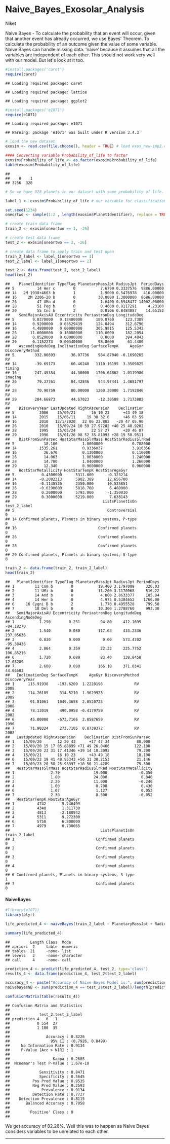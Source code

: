 Naive\_Bayes\_Exosolar\_Analysis
================
Niket

Naive Bayes - To calculate the probability that an event will occur, given that another event has already occurred, we use Bayes’ Theorem. To calculate the probability of an outcome given the value of some variable. Naive Bayes can handle missing data. ‘naive’ because it assumes that all the variables are independent of each other. This should not work very well with our model. But let's look at it too.

``` r
#install.packages('caret')
require(caret)
```

    ## Loading required package: caret

    ## Loading required package: lattice

    ## Loading required package: ggplot2

``` r
#install.packages('e1071')
require(e1071)
```

    ## Loading required package: e1071

    ## Warning: package 'e1071' was built under R version 3.4.3

``` r
# load the new dataset
exosim <- read.csv(file.choose(), header = TRUE) # load exos_new-imp2.csv
```

``` r
#### Converting variable Probability_of_life to factor
exosim$Probability_of_life <- as.factor(exosim$Probability_of_life)
table(exosim$Probability_of_life)
```

    ## 
    ##    0    1 
    ## 3256  328

``` r
# So we have 328 planets in our dataset with some probability of life.
```

``` r
label_1 <- exosim$Probability_of_life # our variable for classification
```

``` r
set.seed(1234)
oneortwo <- sample(1:2 , length(exosim$PlanetIdentifier), replace = TRUE, prob=c(0.8, 0.2)) # generating random values and storing them
```

``` r
# create train data frame
train_2 <- exosim[oneortwo == 1, -26]

# create test data frame
test_2 <- exosim[oneortwo == 2, -26]

# create data frame to apply train and test upon
train_2_label <- label_1[oneortwo == 1]
test_2_label <- label_1[oneortwo == 2]
```

``` r
test_2 <- data.frame(test_2, test_2_label)
head(test_2)
```

    ##    PlanetIdentifier TypeFlag PlanetaryMassJpt RadiusJpt  PeriodDays
    ## 5          14 Her c        0           7.6790 0.3337576  9886.00000
    ## 14   2M 1938+4603 b        1           1.9000 0.5476978   416.00000
    ## 16     2M 2206-20 b        0          30.0000 1.3000000  8686.00000
    ## 26         47 UMa d        0           1.6400 0.5948477 14002.00000
    ## 28         51 Peg b        0           0.4600 0.8117291     4.23100
    ## 29         55 Cnc b        2           0.8306 0.8484087    14.65152
    ##    SemiMajorAxisAU Eccentricity PeriastronDeg LongitudeDeg
    ## 5        9.0370000   0.18400000      189.0760     123.7309
    ## 14       0.9200000   0.03529439      124.0494     312.6796
    ## 16       4.4800000   0.00000000      305.9815     125.5342
    ## 26      11.6000000   0.16000000      110.0000     182.2054
    ## 28       0.0520000   0.00000000        0.0000     394.4843
    ## 29       0.1152273   0.00340000       98.0000      61.4400
    ##    AscendingNodeDeg InclinationDeg SurfaceTempK     AgeGyr DiscoveryMethod
    ## 5         332.06693       36.07736    984.87040 -0.1690265              RV
    ## 14        -39.69173       60.46240   1110.16195  3.3509825          timing
    ## 16        247.45334       44.30000   1706.64862  1.0119986         imaging
    ## 26         79.37761       84.42846    944.97441  1.4881797              RV
    ## 28         70.90759       80.00000   1260.30000  1.7192846              RV
    ## 29        204.66873       44.67023    -12.30588  1.7173882              RV
    ##    DiscoveryYear LastUpdated RightAscension    Declination
    ## 5           2006    15/09/21       16 10 23      +43 49 18
    ## 14          2015    15/06/11     19 38 32.6      +46 03 59
    ## 16          2010   12/1/2020   22 06 22.802   -20 47 05.90
    ## 26          2010    15/09/24 10 59 27.97282 +40 25 48.9202
    ## 28          1995    15/05/24       22 57 27      +20 46 07
    ## 29          1996    15/01/26 08 52 35.81093 +28 19 50.9511
    ##    DistFromSunParsec HostStarMassSlrMass HostStarRadiusSlrRad
    ## 5             18.100           1.0000000             0.708000
    ## 14          1535.261           0.9336037             3.916356
    ## 16            26.670           0.1300000             0.110000
    ## 26            14.063           1.0630000             1.240000
    ## 28            14.700           1.0400000             1.266000
    ## 29            12.340           0.9600000             0.960000
    ##    HostStarMetallicity HostStarTempK HostStarAgeGyr
    ## 5            0.4300000      5311.000      -0.323214
    ## 14          -0.2082313      5902.389      12.656700
    ## 16          -0.1145526      2350.000      10.525851
    ## 26          -0.0190000      5818.700       6.480000
    ## 28           0.2000000      5793.000      -1.350030
    ## 29           0.3000000      5219.000       7.638143
    ##                                         ListsPlanetIsOn test_2_label
    ## 5                                         Controversial            0
    ## 14 Confirmed planets, Planets in binary systems, P-type            0
    ## 16                                    Confirmed planets            0
    ## 26                                    Confirmed planets            0
    ## 28                                    Confirmed planets            0
    ## 29 Confirmed planets, Planets in binary systems, S-type            0

``` r
train_2 <- data.frame(train_2, train_2_label)
head(train_2)
```

    ##   PlanetIdentifier TypeFlag PlanetaryMassJpt RadiusJpt PeriodDays
    ## 1         11 Com b        0           19.400 3.1797009     326.03
    ## 2         11 UMi b        0           11.200 3.1170968     516.22
    ## 3         14 And b        0            4.800 2.0633377     185.84
    ## 4         14 Her b        0            4.975 0.5384652    1766.00
    ## 6     16 Cygni B b        2            1.770 0.4955528     799.50
    ## 7         18 Del b        0           10.300 1.2788760     993.30
    ##   SemiMajorAxisAU Eccentricity PeriastronDeg LongitudeDeg AscendingNodeDeg
    ## 1           1.290        0.231         94.80     412.1695        -84.18270
    ## 2           1.540        0.080        117.63     433.2336        237.05636
    ## 3           0.830        0.000          0.00     573.4702        -95.38436
    ## 4           2.864        0.359         22.23     225.7752        106.85216
    ## 6           1.720        0.689         83.40     138.8458         12.08289
    ## 7           2.600        0.080        166.10     371.0341         44.06583
    ##   InclinationDeg SurfaceTempK     AgeGyr DiscoveryMethod DiscoveryYear
    ## 1      115.91938    -193.6209  1.2228196              RV          2008
    ## 2      114.26185     314.5210  1.9629923              RV          2009
    ## 3       91.81061    1049.3658  2.0520723              RV          2008
    ## 4       78.13019     490.0958 -0.4179759              RV          2002
    ## 6       45.00000    -673.7166  2.8587659              RV          1996
    ## 7       71.90324     273.7105  0.8739372              RV          2008
    ##   LastUpdated RightAscension    Declination DistFromSunParsec
    ## 1    15/09/20       12 20 43      +17 47 34            88.900
    ## 2    15/09/20 15 17 05.88899 +71 49 26.0466           122.100
    ## 3    15/09/20 23 31 17.41346 +39 14 10.3092            79.200
    ## 4    15/09/21       16 10 23      +43 49 18            18.100
    ## 6    15/09/22 19 41 48.95343 +50 31 30.2153            21.146
    ## 7    15/09/23 20 58 25.93397 +10 50 21.4289            75.300
    ##   HostStarMassSlrMass HostStarRadiusSlrRad HostStarMetallicity
    ## 1                2.70               19.000              -0.350
    ## 2                1.80               24.080               0.040
    ## 3                2.20               11.000              -0.240
    ## 4                1.00                0.708               0.430
    ## 6                1.07                1.127               0.052
    ## 7                2.30                8.500              -0.052
    ##   HostStarTempK HostStarAgeGyr
    ## 1          4742       5.246499
    ## 2          4340       1.311730
    ## 3          4813      -2.180942
    ## 4          5311       9.272300
    ## 6          5750       6.800000
    ## 7          4979       0.730065
    ##                                        ListsPlanetIsOn train_2_label
    ## 1                                    Confirmed planets             0
    ## 2                                    Confirmed planets             0
    ## 3                                    Confirmed planets             0
    ## 4                                    Confirmed planets             0
    ## 6 Confirmed planets, Planets in binary systems, S-type             1
    ## 7                                    Confirmed planets             0

#### NaiveBayes

``` r
#library(e1071)
library(plyr)
```

``` r
life_predicted_4 <- naiveBayes(train_2_label ~ PlanetaryMassJpt + RadiusJpt + PeriodDays + SemiMajorAxisAU + Eccentricity + PeriastronDeg + LongitudeDeg + AscendingNodeDeg + InclinationDeg + SurfaceTempK + AgeGyr + DiscoveryYear + DistFromSunParsec + HostStarMassSlrMass + HostStarRadiusSlrRad + HostStarMetallicity + HostStarTempK + HostStarAgeGyr + TypeFlag + DiscoveryMethod + ListsPlanetIsOn , data = train_2)
```

``` r
summary(life_predicted_4)
```

    ##         Length Class  Mode     
    ## apriori  2     table  numeric  
    ## tables  21     -none- list     
    ## levels   2     -none- character
    ## call     4     -none- call

``` r
prediction_4 <- predict(life_predicted_4, test_2, type='class')
results_4 <- data.frame(prediction_4, test_2$test_2_label)

accuracy_4 <- paste("Accuracy of Naive Bayes Model is:", sum(prediction_4 == test_2$test_2_label)/length(prediction_4))
naivebayesNB <- sum(prediction_4 == test_2$test_2_label)/length(prediction_4)

confusionMatrix(table(results_4))
```

    ## Confusion Matrix and Statistics
    ## 
    ##             test_2.test_2_label
    ## prediction_4   0   1
    ##            0 554  27
    ##            1 100  35
    ##                                           
    ##                Accuracy : 0.8226          
    ##                  95% CI : (0.7926, 0.8499)
    ##     No Information Rate : 0.9134          
    ##     P-Value [Acc > NIR] : 1               
    ##                                           
    ##                   Kappa : 0.2685          
    ##  Mcnemar's Test P-Value : 1.67e-10        
    ##                                           
    ##             Sensitivity : 0.8471          
    ##             Specificity : 0.5645          
    ##          Pos Pred Value : 0.9535          
    ##          Neg Pred Value : 0.2593          
    ##              Prevalence : 0.9134          
    ##          Detection Rate : 0.7737          
    ##    Detection Prevalence : 0.8115          
    ##       Balanced Accuracy : 0.7058          
    ##                                           
    ##        'Positive' Class : 0               
    ## 

We get accuracy of 82.26%. Well this was to happen as Naive Bayes considers variables to be unrelated to each other.

------------------------------------------------------------------------
